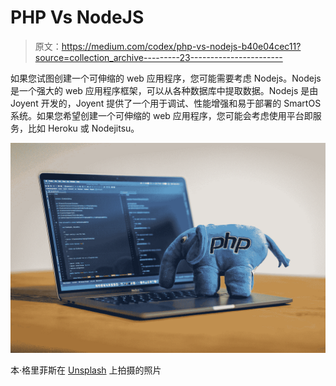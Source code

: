 # PHP Vs NodeJS

> 原文：<https://medium.com/codex/php-vs-nodejs-b40e04cec11?source=collection_archive---------23----------------------->

如果您试图创建一个可伸缩的 web 应用程序，您可能需要考虑 Nodejs。Nodejs 是一个强大的 web 应用程序框架，可以从各种数据库中提取数据。Nodejs 是由 Joyent 开发的，Joyent 提供了一个用于调试、性能增强和易于部署的 SmartOS 系统。如果您希望创建一个可伸缩的 web 应用程序，您可能会考虑使用平台即服务，比如 Heroku 或 Nodejitsu。

![](img/6d0cfbbc09671a6480a67a319215fbb5.png)

本·格里菲斯在 [Unsplash](https://unsplash.com?utm_source=medium&utm_medium=referral) 上拍摄的照片